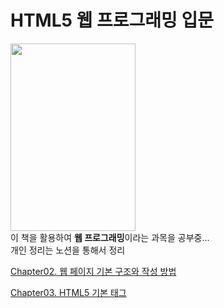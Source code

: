 # HTML5 웹 프로그래밍 입문
<img width="200" height="300" src="https://image.aladin.co.kr/product/32220/59/cover500/k942834629_1.jpg"><br>
이 책을 활용하여 **웹 프로그래밍**이라는 과목을 공부중...<br>
개인 정리는 노션을 통해서 정리

[Chapter02. 웹 페이지 기본 구조와 작성 방법](https://www.notion.so/moondongmin/Chapter02-5cc9055915d740a993209f7def5ac037)

[Chapter03. HTML5 기본 태그](https://www.notion.so/moondongmin/Chapter03-HTML5-3bd9b17934e441fe8db5bc683ddc6ec8)